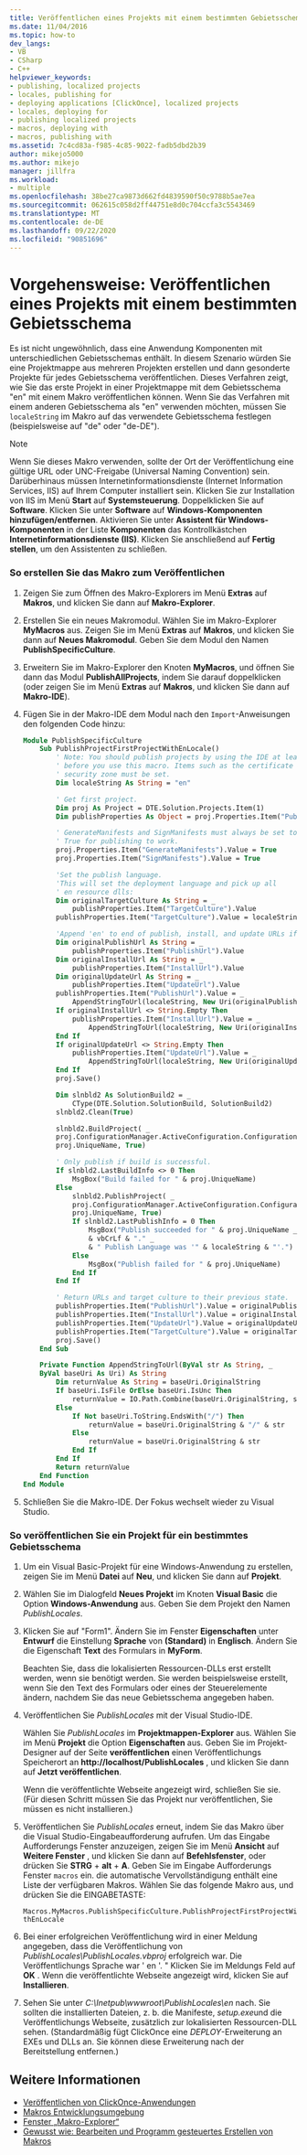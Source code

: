 ```yaml
---
title: Veröffentlichen eines Projekts mit einem bestimmten Gebietsschema
ms.date: 11/04/2016
ms.topic: how-to
dev_langs:
- VB
- CSharp
- C++
helpviewer_keywords:
- publishing, localized projects
- locales, publishing for
- deploying applications [ClickOnce], localized projects
- locales, deploying for
- publishing localized projects
- macros, deploying with
- macros, publishing with
ms.assetid: 7c4cd83a-f985-4c85-9022-fadb5dbd2b39
author: mikejo5000
ms.author: mikejo
manager: jillfra
ms.workload:
- multiple
ms.openlocfilehash: 38be27ca9873d662fd4839590f50c9788b5ae7ea
ms.sourcegitcommit: 062615c058d2ff44751e8d0c704ccfa3c5543469
ms.translationtype: MT
ms.contentlocale: de-DE
ms.lasthandoff: 09/22/2020
ms.locfileid: "90851696"
---
```

# <a name="how-to-publish-a-project-that-has-a-specific-locale"></a>Vorgehensweise: Veröffentlichen eines Projekts mit einem bestimmten Gebietsschema
Es ist nicht ungewöhnlich, dass eine Anwendung Komponenten mit unterschiedlichen Gebietsschemas enthält. In diesem Szenario würden Sie eine Projektmappe aus mehreren Projekten erstellen und dann gesonderte Projekte für jedes Gebietsschema veröffentlichen. Dieses Verfahren zeigt, wie Sie das erste Projekt in einer Projektmappe mit dem Gebietsschema "en" mit einem Makro veröffentlichen können. Wenn Sie das Verfahren mit einem anderen Gebietsschema als "en" verwenden möchten, müssen Sie `localeString` im Makro auf das verwendete Gebietsschema festlegen (beispielsweise auf "de" oder "de-DE").

> [!NOTE]
> Wenn Sie dieses Makro verwenden, sollte der Ort der Veröffentlichung eine gültige URL oder UNC-Freigabe (Universal Naming Convention) sein. Darüberhinaus müssen Internetinformationsdienste (Internet Information Services, IIS) auf Ihrem Computer installiert sein. Klicken Sie zur Installation von IIS im Menü **Start** auf **Systemsteuerung**. Doppelklicken Sie auf **Software**. Klicken Sie unter **Software** auf **Windows-Komponenten hinzufügen/entfernen**. Aktivieren Sie unter **Assistent für Windows-Komponenten** in der Liste **Komponenten** das Kontrollkästchen **Internetinformationsdienste (IIS)**. Klicken Sie anschließend auf **Fertig stellen**, um den Assistenten zu schließen.

### <a name="to-create-the-publishing-macro"></a>So erstellen Sie das Makro zum Veröffentlichen

1. Zeigen Sie zum Öffnen des Makro-Explorers im Menü **Extras** auf **Makros**, und klicken Sie dann auf **Makro-Explorer**.

2. Erstellen Sie ein neues Makromodul. Wählen Sie im Makro-Explorer **MyMacros** aus. Zeigen Sie im Menü **Extras** auf **Makros**, und klicken Sie dann auf **Neues Makromodul**. Geben Sie dem Modul den Namen **PublishSpecificCulture**.

3. Erweitern Sie im Makro-Explorer den Knoten **MyMacros**, und öffnen Sie dann das Modul **PublishAllProjects**, indem Sie darauf doppelklicken (oder zeigen Sie im Menü **Extras** auf **Makros**, und klicken Sie dann auf **Makro-IDE**).

4. Fügen Sie in der Makro-IDE dem Modul nach den `Import`-Anweisungen den folgenden Code hinzu:

    ```vb
    Module PublishSpecificCulture
        Sub PublishProjectFirstProjectWithEnLocale()
            ' Note: You should publish projects by using the IDE at least once
            ' before you use this macro. Items such as the certificate and the
            ' security zone must be set.
            Dim localeString As String = "en"

            ' Get first project.
            Dim proj As Project = DTE.Solution.Projects.Item(1)
            Dim publishProperties As Object = proj.Properties.Item("Publish").Value

            ' GenerateManifests and SignManifests must always be set to
            ' True for publishing to work.
            proj.Properties.Item("GenerateManifests").Value = True
            proj.Properties.Item("SignManifests").Value = True

            'Set the publish language.
            'This will set the deployment language and pick up all
            ' en resource dlls:
            Dim originalTargetCulture As String = _
                publishProperties.Item("TargetCulture").Value
            publishProperties.Item("TargetCulture").Value = localeString

            'Append 'en' to end of publish, install, and update URLs if needed:
            Dim originalPublishUrl As String = _
                publishProperties.Item("PublishUrl").Value
            Dim originalInstallUrl As String = _
                publishProperties.Item("InstallUrl").Value
            Dim originalUpdateUrl As String = _
                publishProperties.Item("UpdateUrl").Value
            publishProperties.Item("PublishUrl").Value = _
                AppendStringToUrl(localeString, New Uri(originalPublishUrl))
            If originalInstallUrl <> String.Empty Then
                publishProperties.Item("InstallUrl").Value = _
                    AppendStringToUrl(localeString, New Uri(originalInstallUrl))
            End If
            If originalUpdateUrl <> String.Empty Then
                publishProperties.Item("UpdateUrl").Value = _
                    AppendStringToUrl(localeString, New Uri(originalUpdateUrl))
            End If
            proj.Save()

            Dim slnbld2 As SolutionBuild2 = _
                CType(DTE.Solution.SolutionBuild, SolutionBuild2)
            slnbld2.Clean(True)

            slnbld2.BuildProject( _
            proj.ConfigurationManager.ActiveConfiguration.ConfigurationName, _
            proj.UniqueName, True)

            ' Only publish if build is successful.
            If slnbld2.LastBuildInfo <> 0 Then
                MsgBox("Build failed for " & proj.UniqueName)
            Else
                slnbld2.PublishProject( _
                proj.ConfigurationManager.ActiveConfiguration.ConfigurationName, _
                proj.UniqueName, True)
                If slnbld2.LastPublishInfo = 0 Then
                    MsgBox("Publish succeeded for " & proj.UniqueName _
                    & vbCrLf & "." _
                    & " Publish Language was '" & localeString & "'.")
                Else
                    MsgBox("Publish failed for " & proj.UniqueName)
                End If
            End If

            ' Return URLs and target culture to their previous state.
            publishProperties.Item("PublishUrl").Value = originalPublishUrl
            publishProperties.Item("InstallUrl").Value = originalInstallUrl
            publishProperties.Item("UpdateUrl").Value = originalUpdateUrl
            publishProperties.Item("TargetCulture").Value = originalTargetCulture
            proj.Save()
        End Sub

        Private Function AppendStringToUrl(ByVal str As String, _
        ByVal baseUri As Uri) As String
            Dim returnValue As String = baseUri.OriginalString
            If baseUri.IsFile OrElse baseUri.IsUnc Then
                returnValue = IO.Path.Combine(baseUri.OriginalString, str)
            Else
                If Not baseUri.ToString.EndsWith("/") Then
                    returnValue = baseUri.OriginalString & "/" & str
                Else
                    returnValue = baseUri.OriginalString & str
                End If
            End If
            Return returnValue
        End Function
    End Module
    ```

5. Schließen Sie die Makro-IDE. Der Fokus wechselt wieder zu Visual Studio.

### <a name="to-publish-a-project-for-a-specific-locale"></a>So veröffentlichen Sie ein Projekt für ein bestimmtes Gebietsschema

1. Um ein Visual Basic-Projekt für eine Windows-Anwendung zu erstellen, zeigen Sie im Menü **Datei** auf **Neu**, und klicken Sie dann auf **Projekt**.

2. Wählen Sie im Dialogfeld **Neues Projekt** im Knoten **Visual Basic** die Option **Windows-Anwendung** aus. Geben Sie dem Projekt den Namen *PublishLocales*.

3. Klicken Sie auf "Form1". Ändern Sie im Fenster **Eigenschaften** unter **Entwurf** die Einstellung **Sprache** von **(Standard)** in **Englisch**. Ändern Sie die Eigenschaft **Text** des Formulars in **MyForm**.

     Beachten Sie, dass die lokalisierten Ressourcen-DLLs erst erstellt werden, wenn sie benötigt werden. Sie werden beispielsweise erstellt, wenn Sie den Text des Formulars oder eines der Steuerelemente ändern, nachdem Sie das neue Gebietsschema angegeben haben.

4. Veröffentlichen Sie *PublishLocales* mit der Visual Studio-IDE.

     Wählen Sie *PublishLocales* im **Projektmappen-Explorer** aus. Wählen Sie im Menü **Projekt** die Option **Eigenschaften** aus. Geben Sie im Projekt-Designer auf der Seite **veröffentlichen** einen Veröffentlichungs Speicherort an **http://localhost/PublishLocales** , und klicken Sie dann auf **Jetzt veröffentlichen**.

     Wenn die veröffentlichte Webseite angezeigt wird, schließen Sie sie. (Für diesen Schritt müssen Sie das Projekt nur veröffentlichen, Sie müssen es nicht installieren.)

5. Veröffentlichen Sie *PublishLocales* erneut, indem Sie das Makro über die Visual Studio-Eingabeaufforderung aufrufen. Um das Eingabe Aufforderungs Fenster anzuzeigen, zeigen Sie im Menü **Ansicht** auf **Weitere Fenster** , und klicken Sie dann auf **Befehlsfenster**, oder drücken Sie **STRG** + **alt** + **A**. Geben Sie im Eingabe Aufforderungs Fenster `macros` ein. die automatische Vervollständigung enthält eine Liste der verfügbaren Makros. Wählen Sie das folgende Makro aus, und drücken Sie die EINGABETASTE:

     `Macros.MyMacros.PublishSpecificCulture.PublishProjectFirstProjectWithEnLocale`

6. Bei einer erfolgreichen Veröffentlichung wird in einer Meldung angegeben, dass die Veröffentlichung von *PublishLocales\PublishLocales.vbproj* erfolgreich war. Die Veröffentlichungs Sprache war ' en '. " Klicken Sie im Meldungs Feld auf **OK** . Wenn die veröffentlichte Webseite angezeigt wird, klicken Sie auf **Installieren**.

7. Sehen Sie unter *C:\Inetpub\wwwroot\PublishLocales\en* nach. Sie sollten die installierten Dateien, z. b. die Manifeste, *setup.exe*und die Veröffentlichungs Webseite, zusätzlich zur lokalisierten Ressourcen-DLL sehen. (Standardmäßig fügt ClickOnce eine *DEPLOY*-Erweiterung an EXEs und DLLs an. Sie können diese Erweiterung nach der Bereitstellung entfernen.)

## <a name="see-also"></a>Weitere Informationen
- [Veröffentlichen von ClickOnce-Anwendungen](../deployment/publishing-clickonce-applications.md)
- [Makros Entwicklungsumgebung](/previous-versions/visualstudio/visual-studio-2010/fb30sxt3(v=vs.100))
- [Fenster „Makro-Explorer“](/previous-versions/visualstudio/visual-studio-2010/wwkx67sw(v=vs.100))
- [Gewusst wie: Bearbeiten und Programm gesteuertes Erstellen von Makros](/previous-versions/visualstudio/visual-studio-2010/k91y6132(v=vs.100))
